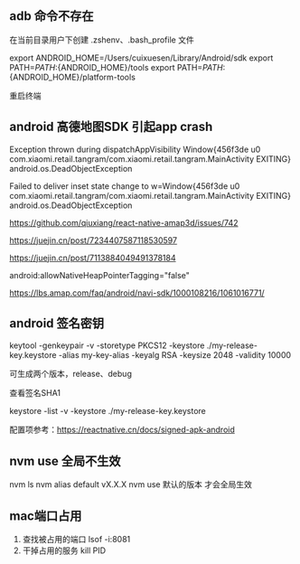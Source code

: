 ## adb 命令不存在

在当前目录用户下创建 .zshenv、.bash_profile 文件

export ANDROID_HOME=/Users/cuixuesen/Library/Android/sdk
export PATH=${PATH}:${ANDROID_HOME}/tools
export PATH=${PATH}:${ANDROID_HOME}/platform-tools

重启终端

## android 高德地图SDK 引起app crash

Exception thrown during dispatchAppVisibility Window{456f3de u0 com.xiaomi.retail.tangram/com.xiaomi.retail.tangram.MainActivity EXITING}
android.os.DeadObjectException

Failed to deliver inset state change to w=Window{456f3de u0 com.xiaomi.retail.tangram/com.xiaomi.retail.tangram.MainActivity EXITING}
android.os.DeadObjectException

https://github.com/qiuxiang/react-native-amap3d/issues/742

https://juejin.cn/post/7234407587118530597

https://juejin.cn/post/7113884049491378184

android:allowNativeHeapPointerTagging="false"

https://lbs.amap.com/faq/android/navi-sdk/1000108216/1061016771/

## android 签名密钥

keytool -genkeypair -v -storetype PKCS12 -keystore ./my-release-key.keystore -alias my-key-alias -keyalg RSA -keysize 2048 -validity 10000

可生成两个版本，release、debug

查看签名SHA1

keystore -list -v -keystore ./my-release-key.keystore

配置项参考：https://reactnative.cn/docs/signed-apk-android

## nvm use 全局不生效
nvm ls
nvm alias default vX.X.X
nvm use 默认的版本 才会全局生效

## mac端口占用
1. 查找被占用的端口 lsof -i:8081
2. 干掉占用的服务 kill PID